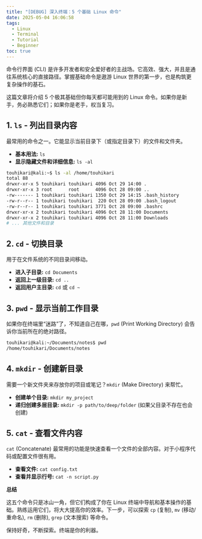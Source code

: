 ```yaml
---
title: "[DEBUG] 深入终端：5 个基础 Linux 命令"
date: 2025-05-04 16:06:58
tags:
  - Linux
  - Terminal
  - Tutorial
  - Beginner
toc: true
---
```


命令行界面 (CLI) 是许多开发者和安全爱好者的主战场。它高效、强大，并且是通往系统核心的直接路径。掌握基础命令是遨游 Linux 世界的第一步，也是构筑更复杂操作的基石。

这篇文章将介绍 5 个极其基础但你每天都可能用到的 Linux 命令。如果你是新手，务必熟悉它们；如果你是老手，权当复习。

<!-- more -->

## 1. `ls` - 列出目录内容

最常用的命令之一。它能显示当前目录下（或指定目录下）的文件和文件夹。

*   **基本用法:** `ls`
*   **显示隐藏文件和详细信息:** `ls -al`

```bash
touhikari@kali:~$ ls -al /home/touhikari
total 88
drwxr-xr-x 5 touhikari touhikari 4096 Oct 29 14:00 .
drwxr-xr-x 3 root      root      4096 Oct 28 09:00 ..
-rw------- 1 touhikari touhikari 1350 Oct 29 14:15 .bash_history
-rw-r--r-- 1 touhikari touhikari  220 Oct 28 09:00 .bash_logout
-rw-r--r-- 1 touhikari touhikari 3771 Oct 28 09:00 .bashrc
drwxr-xr-x 2 touhikari touhikari 4096 Oct 28 11:00 Documents
drwxr-xr-x 2 touhikari touhikari 4096 Oct 28 11:00 Downloads
# ... 其他文件和目录
```

## 2. `cd` - 切换目录

用于在文件系统的不同目录间移动。

*   **进入子目录:** `cd Documents`
*   **返回上一级目录:** `cd ..`
*   **返回用户主目录:** `cd` 或 `cd ~`

## 3. `pwd` - 显示当前工作目录

如果你在终端里“迷路”了，不知道自己在哪，`pwd` (Print Working Directory) 会告诉你当前所在的绝对路径。

```bash
touhikari@kali:~/Documents/notes$ pwd
/home/touhikari/Documents/notes
```

## 4. `mkdir` - 创建新目录

需要一个新文件夹来存放你的项目或笔记？`mkdir` (Make Directory) 来帮忙。

*   **创建单个目录:** `mkdir my_project`
*   **递归创建多层目录:** `mkdir -p path/to/deep/folder` (如果父目录不存在也会创建)

## 5. `cat` - 查看文件内容

`cat` (Concatenate) 最常用的功能是快速查看一个文件的全部内容。对于小程序代码或配置文件很有用。

*   **查看文件:** `cat config.txt`
*   **查看并显示行号:** `cat -n script.py`

**总结**

这五个命令只是冰山一角，但它们构成了你在 Linux 终端中导航和基本操作的基础。熟练运用它们，将大大提高你的效率。下一步，可以探索 `cp` (复制), `mv` (移动/重命名), `rm` (删除), `grep` (文本搜索) 等命令。

保持好奇，不断探索。终端是你的利器。